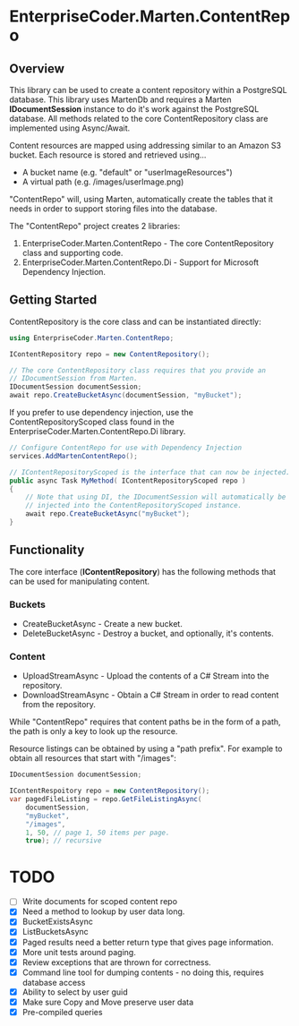 ﻿
# EnterpriseCoder.Marten.ContentRepo

## Overview

This library can be used to create a content repository within a 
PostgreSQL database.  This library uses MartenDb and requires a
Marten **IDocumentSession** instance to do it's work against the
PostgreSQL database.  All methods related to the core ContentRepository
class are implemented using Async/Await.

Content resources are mapped using addressing similar to an Amazon S3
bucket.  Each resource is stored and retrieved using...

* A bucket name (e.g. "default" or "userImageResources")
* A virtual path (e.g. /images/userImage.png)

"ContentRepo" will, using Marten, automatically create the tables that
it needs in order to support storing files into the database.  

The "ContentRepo" project creates 2 libraries:
1. EnterpriseCoder.Marten.ContentRepo - The core ContentRepository class and supporting code.
2. EnterpriseCoder.Marten.ContentRepo.Di - Support for Microsoft Dependency Injection.

## Getting Started

ContentRepository is the core class and can be instantiated directly:

```csharp
using EnterpriseCoder.Marten.ContentRepo;

IContentRepository repo = new ContentRepository();

// The core ContentRepository class requires that you provide an 
// IDocumentSession from Marten.
IDocumentSession documentSession;
await repo.CreateBucketAsync(documentSession, "myBucket");

```
If you prefer to use dependency injection, use the ContentRepositoryScoped class found in the 
EnterpriseCoder.Marten.ContentRepo.Di library.

```csharp
// Configure ContentRepo for use with Dependency Injection
services.AddMartenContentRepo();

// IContentRepositoryScoped is the interface that can now be injected.
public async Task MyMethod( IContentRepositoryScoped repo ) 
{
    // Note that using DI, the IDocumentSession will automatically be
    // injected into the ContentRepositoryScoped instance.
    await repo.CreateBucketAsync("myBucket");
}        
```
## Functionality

The core interface (**IContentRepository**) has the following methods that can be 
used for manipulating content.

### Buckets
* CreateBucketAsync - Create a new bucket.
* DeleteBucketAsync - Destroy a bucket, and optionally, it's contents.

### Content
* UploadStreamAsync - Upload the contents of a C# Stream into the repository.
* DownloadStreamAsync - Obtain a C# Stream in order to read content from the repository.





While "ContentRepo" requires that content paths be in the form of a
path, the path is only a key to look up the resource.


Resource listings can be obtained by using a "path prefix".  For example
to obtain all resources that start with "/images":

```csharp
IDocumentSession documentSession;

IContentRespoitory repo = new ContentRepository();
var pagedFileListing = repo.GetFileListingAsync(
    documentSession,
    "myBucket",
    "/images",
    1, 50, // page 1, 50 items per page.
    true); // recursive
```


# TODO

* [ ] Write documents for scoped content repo
* [X] Need a method to lookup by user data long.
* [X] BucketExistsAsync
* [X] ListBucketsAsync
* [X] Paged results need a better return type that gives page information.
* [X] More unit tests around paging.
* [X] Review exceptions that are thrown for correctness.
* [X] Command line tool for dumping contents - no doing this, requires database access
* [X] Ability to select by user guid
* [X] Make sure Copy and Move preserve user data
* [X] Pre-compiled queries
